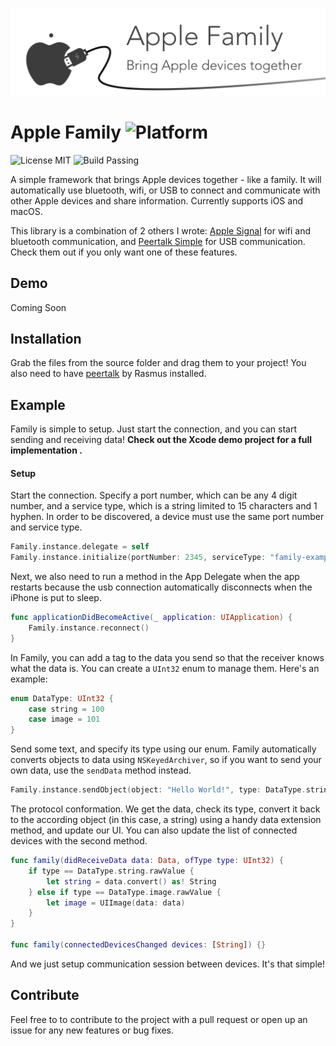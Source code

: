  ![Upload](Images/Banner.gif)
# Apple Family ![Platform](https://img.shields.io/badge/platform-iOS+macOS-677cf4.svg)
![License MIT](https://img.shields.io/badge/license-MIT-blue.svg)
![Build Passing](https://img.shields.io/badge/build-passing-brightgreen.svg)

A simple framework that brings Apple devices together - like a family. It will automatically use bluetooth, wifi, or USB to connect and communicate with other Apple devices and share information. Currently supports iOS and macOS.

This library is a combination of 2 others I wrote: [Apple Signal](https://github.com/kirankunigiri/Apple-Signal) for wifi and bluetooth communication, and [Peertalk Simple](https://github.com/kirankunigiri/peertalk-simple) for USB communication. Check them out if you only want one of these features.

## Demo

Coming Soon


## Installation

Grab the files from the source folder and drag them to your project! You also need to have [peertalk](https://github.com/rsms/peertalk) by Rasmus installed.


## Example

Family is simple to setup. Just start the connection, and you can start sending and receiving data! **Check out the  Xcode demo project for a full implementation .**

#### Setup

Start the connection. Specify a port number, which can be any 4 digit number, and a service type, which is a string limited to 15 characters and 1 hyphen. In order to be discovered, a device must use the same port number and service type.

```swift
Family.instance.delegate = self
Family.instance.initialize(portNumber: 2345, serviceType: "family-example", signalType: .Automatic)
```

Next, we also need to run a method in the App Delegate when the app restarts because the usb connection automatically disconnects when the iPhone is put to sleep.

```swift
func applicationDidBecomeActive(_ application: UIApplication) {
    Family.instance.reconnect()
}
```

In Family, you can add a tag to the data you send so that the receiver knows what the data is. You can create a `UInt32` enum to manage them. Here's an example:

```swift
enum DataType: UInt32 {
    case string = 100
    case image = 101
}
```

Send some text, and specify its type using our enum. Family automatically converts objects to data using `NSKeyedArchiver`, so if you want to send your own data, use the `sendData` method instead.

```swift
Family.instance.sendObject(object: "Hello World!", type: DataType.string.rawValue)
```

The protocol conformation. We get the data, check its type, convert it back to the according object (in this case, a string) using a handy data extension method, and update our UI. You can also update the list of connected devices with the second method.

```swift
func family(didReceiveData data: Data, ofType type: UInt32) {
    if type == DataType.string.rawValue {
        let string = data.convert() as! String
    } else if type == DataType.image.rawValue {
        let image = UIImage(data: data)
    }
}

func family(connectedDevicesChanged devices: [String]) {}
```

And we just setup communication session between devices. It's that simple!


## Contribute
Feel free to to contribute to the project with a pull request or open up an issue for any new features or bug fixes.
